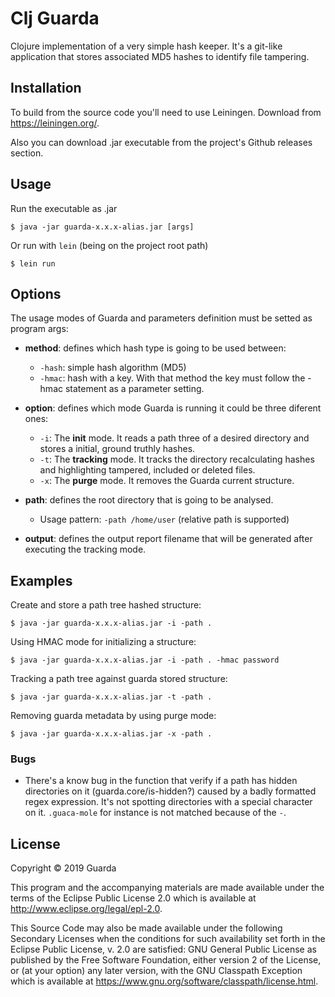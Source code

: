 # Clj Guarda

Clojure implementation of a very simple hash keeper. It's a git-like application that stores associated MD5 hashes to identify file tampering.

## Installation

To build from the source code you'll need to use Leiningen. Download from https://leiningen.org/.

Also you can download .jar executable from the project's Github releases section.

## Usage

Run the executable as .jar

    $ java -jar guarda-x.x.x-alias.jar [args]

Or run with `lein` (being on the project root path)

    $ lein run

## Options

The usage modes of Guarda and parameters definition must be setted as program args:

- **method**: defines which hash type is going to be used between:
  - `-hash`: simple hash algorithm (MD5)
  - `-hmac`: hash with a key. With that method the key must follow the -hmac statement as a parameter setting.

- **option**: defines which mode Guarda is running it could be three diferent ones:
  - `-i`: The **init** mode. It reads a path three of a desired directory and stores a initial, ground truthly hashes.
  - `-t`: The **tracking** mode. It tracks the directory recalculating hashes and highlighting tampered, included or deleted files.
  - `-x`: The **purge** mode. It removes the Guarda current structure.

- **path**: defines the root directory that is going to be analysed.
  - Usage pattern: `-path /home/user` (relative path is supported)

- **output**: defines the output report filename that will be generated after executing the tracking mode.

## Examples

Create and store a path tree hashed structure:

```
$ java -jar guarda-x.x.x-alias.jar -i -path .
```

Using HMAC mode for initializing a structure:

```
$ java -jar guarda-x.x.x-alias.jar -i -path . -hmac password
```

Tracking a path tree against guarda stored structure:

```
$ java -jar guarda-x.x.x-alias.jar -t -path .
```

Removing guarda metadata by using purge mode:

```
$ java -jar guarda-x.x.x-alias.jar -x -path .
```

### Bugs

- There's a know bug in the function that verify if a path has hidden directories on it (guarda.core/is-hidden?) caused by a badly formatted regex expression. It's not spotting directories with a special character on it. `.guaca-mole` for instance is not matched because of the `-`. 

## License

Copyright © 2019 Guarda

This program and the accompanying materials are made available under the
terms of the Eclipse Public License 2.0 which is available at
http://www.eclipse.org/legal/epl-2.0.

This Source Code may also be made available under the following Secondary
Licenses when the conditions for such availability set forth in the Eclipse
Public License, v. 2.0 are satisfied: GNU General Public License as published by
the Free Software Foundation, either version 2 of the License, or (at your
option) any later version, with the GNU Classpath Exception which is available
at https://www.gnu.org/software/classpath/license.html.
